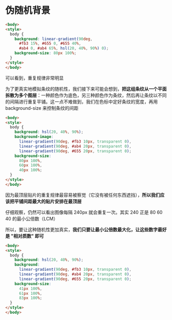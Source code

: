 # 伪随机背景

```html 
<body>
<style>
  body {
    background: linear-gradient(90deg,
      #fb3 15%, #655 0, #655 40%,
      #ab4 0, #ab4 65%, hsl(20, 40%, 90%) 0);
    background-size: 80px 100%;
  }
</style>  
</body>
```

可以看到，重复规律非常明显

为了更真实地模拟条纹的随机性，我们接下来可能会想到，**把这组条纹从一个平面拆散为多个图层**：一种颜色作为底色，另三种颜色作为条纹，然后再让条纹以不同的间隔进行重复平铺。这一点不难做到，我们在色标中定好条纹的宽度，再用 background-size 来控制条纹的间距

```html 
<body>
<style>
  body {
    background: hsl(20, 40%, 90%);
    background-image: 
      linear-gradient(90deg, #fb3 10px, transparent 0),
      linear-gradient(90deg, #ab4 20px, transparent 0),
      linear-gradient(90deg, #655 20px, transparent 0);
    background-size: 
      80px 100%,
      60px 100%,
      40px 100%;
  }
</style>  
</body>
```

因为最顶层贴片的重复规律最容易被察觉（它没有被任何东西遮挡），**所以我们应该把平铺间距最大的贴片安排在最顶层**

仔细观察，仍然可以看出图像每隔 240px 就会重复一次。其实 240 正是 80 60 40 的最小公倍数（LCM）

所以，要让这种随机性更加真实，**我们只要让最小公倍数最大化，让这些数字最好是 "相对质数" 即可**

```html 
<body>
<style>
  body {
    background: hsl(20, 40%, 90%);
    background: 
      linear-gradient(90deg, #fb3 10px, transparent 0),
      linear-gradient(90deg, #ab4 20px, transparent 0),
      linear-gradient(90deg, #655 20px, transparent 0);
    background-size: 
      41px 100%,
      61px 100%,
      83px 100%;
  }
</style>  
</body>
```